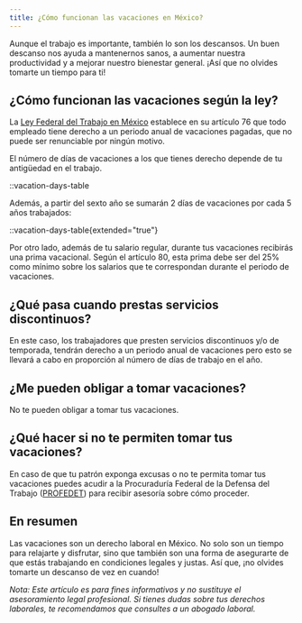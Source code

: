 ```yaml
---
title: ¿Cómo funcionan las vacaciones en México?
---
```

Aunque el trabajo es importante, también lo son los descansos. Un buen descanso nos ayuda a mantenernos sanos, a aumentar nuestra productividad y a mejorar nuestro bienestar general. ¡Así que no olvides tomarte un tiempo para ti!

## ¿Cómo funcionan las vacaciones según la ley?

La [Ley Federal del Trabajo en México](/ley-federal-del-trabajo) establece en su artículo 76 que todo empleado tiene derecho a un periodo anual de vacaciones pagadas, que no puede ser renunciable por ningún motivo.

El número de días de vacaciones a los que tienes derecho depende de tu antigüedad en el trabajo.

::vacation-days-table

Además, a partir del sexto año se sumarán 2 días de vacaciones por cada 5 años trabajados:

::vacation-days-table{extended="true"}

Por otro lado, además de tu salario regular, durante tus vacaciones recibirás una prima vacacional. Según el artículo 80, esta prima debe ser del 25% como mínimo sobre los salarios que te correspondan durante el periodo de vacaciones.

## ¿Qué pasa cuando prestas servicios discontinuos?

En este caso, los trabajadores que presten servicios discontinuos y/o de temporada, tendrán derecho a un periodo anual de vacaciones pero esto se llevará a cabo en proporción al número de días de trabajo en el año.

## ¿Me pueden obligar a tomar vacaciones?

No te pueden obligar a tomar tus vacaciones.

## ¿Qué hacer si no te permiten tomar tus vacaciones?

En caso de que tu patrón exponga excusas o no te permita tomar tus vacaciones puedes acudir a la Procuraduría Federal de la Defensa del Trabajo ([PROFEDET](https://www.gob.mx/profedet)) para recibir asesoría sobre cómo proceder.

## En resumen

Las vacaciones son un derecho laboral en México. No solo son un tiempo para relajarte y disfrutar, sino que también son una forma de asegurarte de que estás trabajando en condiciones legales y justas. Así que, ¡no olvides tomarte un descanso de vez en cuando!

*Nota: Este artículo es para fines informativos y no sustituye el asesoramiento legal profesional. Si tienes dudas sobre tus derechos laborales, te recomendamos que consultes a un abogado laboral.*

